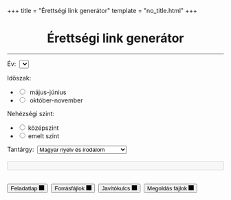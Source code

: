 +++
title = "Érettségi link generátor"
template = "no_title.html"
+++

<style>
h1 {
  text-align: center;
}

input[type="url"] {
  width: 100%;
  color: #6D6D6D !important;
}

.buttons {
  margin-block-start: 2rem;
}

.button-group {
  display: flex;
  flex-wrap: wrap;
  gap: 0.5rem;
}

@media (max-width: 600px) {
  .button-group {
    justify-content: center;
  }
}

button.external::after {
  -webkit-mask-image: var(--icon-external);
  display: inline-block;
  opacity: var(--dim-opacity);
  mask-image: var(--icon-external);
  mask-size: cover;
  margin-inline-start: .25rem;
  background-color: currentColor;
  width: max(.75rem,.75em);
  height: max(.75rem,.75em);
  content: "";
}

button:disabled {
  color: #6D6D6D;
}

button:disabled:hover {
  color: #6D6D6D !important;
}

</style>

# Érettségi link generátor

<div id="generator-container" class="container">
      <hr />
      <form id="final-exam-form" action="">
        <div class="input-group">
          <label for="year">Év:&nbsp;</label>
          <select name="year" class="input-element" id="year"></select>
        </div>
        <p>Időszak:</p>
          <ul>
            <li>
              <input
                type="radio"
                name="period"
                class="input-element"
                id="may"
                value="may"
              />
              <label for="may">&nbsp;május-június</label>
            </li>
            <li>
              <input
                type="radio"
                name="period"
                class="input-element"
                id="october"
                value="october"
              />
              <label for="october">&nbsp;október-november</label>
            </li>
          </ul>
          <p>Nehézségi szint:</p>
          <ul>
            <li>
              <input
                type="radio"
                name="difficulty"
                class="input-element"
                id="middle"
                value="middle"
              />
              <label for="middle">középszint</label>
            </li>
            <li>
              <input
                type="radio"
                name="difficulty"
                class="input-element"
                id="advanced"
                value="advanced"
              />
              <label for="advanced">emelt szint</label>
            </li>
          </ul>
        <div class="input-group">
          <label for="subject">Tantárgy:&nbsp;</label>
          <select name="subject" class="input-element" id="subject">
            <option value="magyir" id="magyir">Magyar nyelv és irodalom</option>
            <option value="mat" id="mat">Matematika</option>
            <option value="tort" id="tort">Történelem</option>
            <option value="angol" id="angol">Angol nyelv</option>
            <option value="inf" id="inf">Informatika (közismereti)</option>
            <option value="infoism" id="infoism">
              Informatikai ismeretek (ágazati)
            </option>
            <option value="digkult" id="digkult">Digitális kultúra</option>
            <option value="bio" id="bio">Biológia</option>
            <option value="fldr" id="fldr">Földrajz</option>
            <option value="kem" id="kem">Kémia</option>
            <option value="fiz" id="fiz">Fizika</option>
          </select>
        </div>
        <br />
        <input type="url" name="output" id="output" disabled />
        <br />
        <div class="buttons button-group">
          <button class="btn external" id="task" href="">Feladatlap</button>
          <button class="btn external" id="sourcefiles" href="">Forrásfájlok</button>
          <button class="btn external" id="solution" href="">Javítókulcs</button>
          <button class="btn external" id="solutionfiles" href="">Megoldás fájlok</button>
        </div>
      </form>
    </div>

<script src="https://cdn.statically.io/gh/ymstnt/erettsegi-link-generator/main/script.js"></script>
